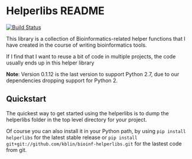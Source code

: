 Helperlibs README
=================

[![Build Status](http://github.drone.secondarymetabolites.org/api/badges/kblin/bioinf-helperlibs/status.svg)](http://github.drone.secondarymetabolites.org/kblin/bioinf-helperlibs)

This library is a collection of Bioinformatics-related helper functions
that I have created in the course of writing bioinformatics tools.

If I find that I want to reuse a bit of code in multiple projects, the code
usually ends up in this helper library

**Note**: Version 0.1.12 is the last version to support Python 2.7, due to our
dependencies dropping support for Python 2.

Quickstart
----------

The quickest way to get started using the helperlibs is to dump the helperlibs
folder in the top level directory for your project.

Of course you can also install it in your Python path, by using
`pip install helperlibs` for the latest stable release or
`pip install git+git://github.com/kblin/bioinf-helperlibs.git` for the lastest
code from git.
